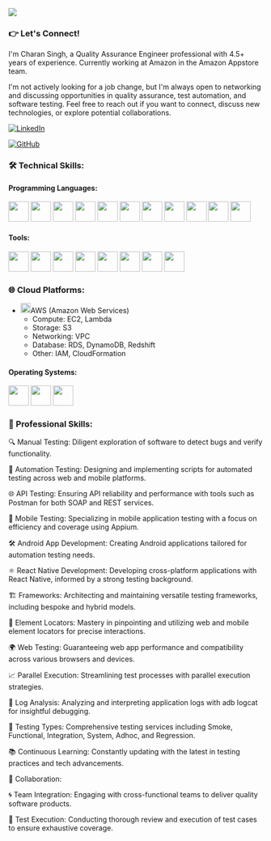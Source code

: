 ![](https://komarev.com/ghpvc/?username=manu2551988&color=green)

### 👉 Let's Connect!

I'm Charan Singh, a Quality Assurance Engineer professional with 4.5+ years of experience. Currently working at Amazon in the Amazon Appstore team.

I'm not actively looking for a job change, but I'm always open to networking and discussing opportunities in quality assurance, test automation, and software testing. Feel free to reach out if you want to connect, discuss new technologies, or explore potential collaborations.

[![LinkedIn](https://img.shields.io/badge/LinkedIn-Charan%20Singh-blue)](www.linkedin.com/in/charanr27)

[![GitHub](https://img.shields.io/badge/GitHub-Charan%20Singh-lightgrey)](https://github.com/csinghjq)

### 🛠️ Technical Skills:

#### Programming Languages:

[<img src="https://img.icons8.com/color/48/000000/java-coffee-cup-logo.png" width="40" height="40"/>](https://www.java.com) 
[<img src="https://img.icons8.com/color/48/000000/python.png" width="40" height="40"/>](https://www.python.org) 
[<img src="https://img.icons8.com/color/48/000000/kotlin.png" width="40" height="40"/>](https://kotlinlang.org) 
[<img src="https://img.icons8.com/color/48/000000/javascript.png" width="40" height="40"/>](https://www.javascript.com)
[<img src="https://img.icons8.com/plasticine/100/000000/react.png" width="40" height="40"/>](https://reactnative.dev/)
[<img src="https://img.icons8.com/color/48/000000/swift.png" width="40" height="40"/>](https://swift.org/)
[<img src="https://img.icons8.com/color/48/000000/html-5.png" width="40" height="40"/>](https://html.spec.whatwg.org/)
[<img src="https://img.icons8.com/color/48/000000/sql.png" width="40" height="40"/>](https://www.iso.org/standard/63555.html)
[<img src="https://img.icons8.com/color/48/000000/git.png" width="40" height="40"/>](https://git-scm.com/)
[<img src="https://img.icons8.com/color/48/000000/jenkins.png" width="40" height="40"/>](https://www.jenkins.io/)
[<img src="https://img.icons8.com/color/48/000000/jira.png" width="40" height="40"/>](https://www.atlassian.com/software/jira)

#### Tools:

[<img src="https://img.icons8.com/fluent/48/000000/intellij-idea.png" width="40=" height="40"/>](https://www.jetbrains.com/idea/) 
[<img src="https://img.icons8.com/fluent/48/000000/pycharm.png" width="40" height="40"/>](https://www.jetbrains.com/pycharm/) 
[<img src="https://img.icons8.com/fluent/48/000000/visual-studio-code-2019.png" width="40" height="40"/>](https://code.visualstudio.com/)
[<img src="https://img.icons8.com/fluent/48/000000/android-os.png" width="40" height="40"/>](https://developer.android.com/studio)
[<img src="https://img.icons8.com/dusk/64/000000/postman-api.png" width="40" height="40"/>](https://www.postman.com/)
[<img src="https://seeklogo.com/images/S/selenium-logo-DB9103D7CF-seeklogo.com.png" width="40" height="40"/>](https://www.selenium.dev/)
[<img src="https://icons-for-free.com/iconfiles/png/512/cypress-1324440144114984250.png" width="40" height="40"/>](https://www.cypress.io/)
[<img src="https://cdn.worldvectorlogo.com/logos/appium.svg" width="40" height="40"/>](http://appium.io/)

### 🌐 Cloud Platforms:

- [<img src="https://skillicons.dev/icons?i=aws" width="20" height="20"/>](https://aws.amazon.com/)AWS (Amazon Web Services)
  - Compute: EC2, Lambda
  - Storage: S3
  - Networking: VPC
  - Database: RDS, DynamoDB, Redshift
  - Other: IAM, CloudFormation
 


#### Operating Systems:

[<img src="https://img.icons8.com/color/48/000000/linux.png" width="40" height="40"/>](https://www.linux.org) 
[<img src="https://img.icons8.com/color/48/000000/mac-os.png" width="40" height="40"/>](https://www.apple.com/macos/) 
[<img src="https://img.icons8.com/color/48/000000/windows-logo.png" width="40" height="40"/>](https://www.microsoft.com/windows) 

### 🌟 Professional Skills:

🔍 Manual Testing: Diligent exploration of software to detect bugs and verify functionality.

🤖 Automation Testing: Designing and implementing scripts for automated testing across web and mobile platforms.

🌐 API Testing: Ensuring API reliability and performance with tools such as Postman for both SOAP and REST services.

📱 Mobile Testing: Specializing in mobile application testing with a focus on efficiency and coverage using Appium.

🛠 Android App Development: Creating Android applications tailored for automation testing needs.

⚛️ React Native Development: Developing cross-platform applications with React Native, informed by a strong testing background.

🏗 Frameworks: Architecting and maintaining versatile testing frameworks, including bespoke and hybrid models.

🔎 Element Locators: Mastery in pinpointing and utilizing web and mobile element locators for precise interactions.

🌍 Web Testing: Guaranteeing web app performance and compatibility across various browsers and devices.

📈 Parallel Execution: Streamlining test processes with parallel execution strategies.

🧾 Log Analysis: Analyzing and interpreting application logs with adb logcat for insightful debugging.

🚀 Testing Types: Comprehensive testing services including Smoke, Functional, Integration, System, Adhoc, and Regression.

📚 Continuous Learning: Constantly updating with the latest in testing practices and tech advancements.

🤝 Collaboration:

🌀 Team Integration: Engaging with cross-functional teams to deliver quality software products.

📑 Test Execution: Conducting thorough review and execution of test cases to ensure exhaustive coverage.

<!---
csinghjq/csingjq is a ✨ special ✨ repository because its `README.md` (this file) appears on your GitHub profile.
You can click the Preview link to take a look at your changes.
--->
